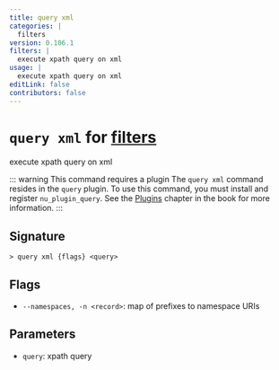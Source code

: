 ```yaml
---
title: query xml
categories: |
  filters
version: 0.106.1
filters: |
  execute xpath query on xml
usage: |
  execute xpath query on xml
editLink: false
contributors: false
---
```

<!-- This file is automatically generated. Please edit the command in https://github.com/nushell/nushell instead. -->

# `query xml` for [filters](/commands/categories/filters.md)

<div class='command-title'>execute xpath query on xml</div>

::: warning This command requires a plugin
The `query xml` command resides in the `query` plugin.
To use this command, you must install and register `nu_plugin_query`.
See the [Plugins](/book/plugins.html) chapter in the book for more information.
:::


## Signature

```> query xml {flags} <query>```

## Flags

 -  `--namespaces, -n <record>`: map of prefixes to namespace URIs

## Parameters

 -  `query`: xpath query
